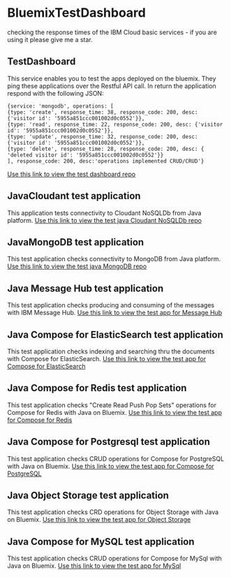 # BluemixTestDashboard
checking the response times of the IBM Cloud basic services - if you are using it please give me a star.

## TestDashboard
This service enables you to test the apps deployed on the bluemix. They ping these applications over the Restful API call. In return the application respond with the following JSON:
```
{service: 'mongodb', operations: [
{type: 'create', response_time: 38, response_code: 200, desc: {'visitor id': '5955a851ccc001002d0c0552'}},
{type: 'read', response_time: 22, response_code: 200, desc: {'visitor id': '5955a851ccc001002d0c0552'}},
{type: 'update', response_time: 32, response_code: 200, desc: {'visitor id': '5955a851ccc001002d0c0552'}},
{type: 'delete', response_time: 28, response_code: 200, desc: { 'deleted visitor id': '5955a851ccc001002d0c0552'}}
], response_code: 200, desc:'operations implemented CRUD/CRUD'}
```

[Use this link to view the test dashboard repo](TestDashboard)

## JavaCloudant test application
This application tests connectivity to Cloudant NoSQLDb from Java platform.
[Use this link to view the test java Cloudant NoSQLDb repo](get-started-java-master)


## JavaMongoDB test application
This test application checks connectivity to MongoDB from Java platform.
[Use this link to view the test java MongoDB repo](GetStartedJavaMongoDb)

## Java Message Hub test application
This test application checks producing and consuming of the messages with IBM Message Hub.
[Use this link to view the test app for Message Hub](GetStartedJavaMessageHub)

## Java Compose for ElasticSearch test application
This test application checks indexing and searching thru the documents with Compose for ElasticSearch.
[Use this link to view the test app for Compose for ElasticSearch](GetStartedJavaComposeElasticSearch)

## Java Compose for Redis test application
This test application checks "Create Read Push Pop Sets" operations for Compose for Redis with Java on Bluemix.
[Use this link to view the test app for Compose for Redis](GetStartedJavaRedis)

## Java Compose for Postgresql test application
This test application checks CRUD operations for Compose for PostgreSQL with Java on Bluemix.
[Use this link to view the test app for Compose for PostgreSQL](GetStartedJavaPostgresql)


## Java Object Storage test application
This test application checks CRD operations for Object Storage with Java on Bluemix.
[Use this link to view the test app for Object Storage](GetStartedJavaObjectStorage)



## Java Compose for MySQL test application
This test application checks CRUD operations for Compose for MySql with Java on Bluemix.
[Use this link to view the test app for MySql](GetStartedJavaMySQL)
